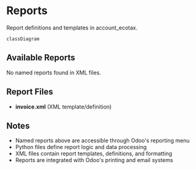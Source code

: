 # Reports

Report definitions and templates in account_ecotax.

```mermaid
classDiagram
```

## Available Reports

No named reports found in XML files.


## Report Files

- **invoice.xml** (XML template/definition)

## Notes
- Named reports above are accessible through Odoo's reporting menu
- Python files define report logic and data processing
- XML files contain report templates, definitions, and formatting
- Reports are integrated with Odoo's printing and email systems
